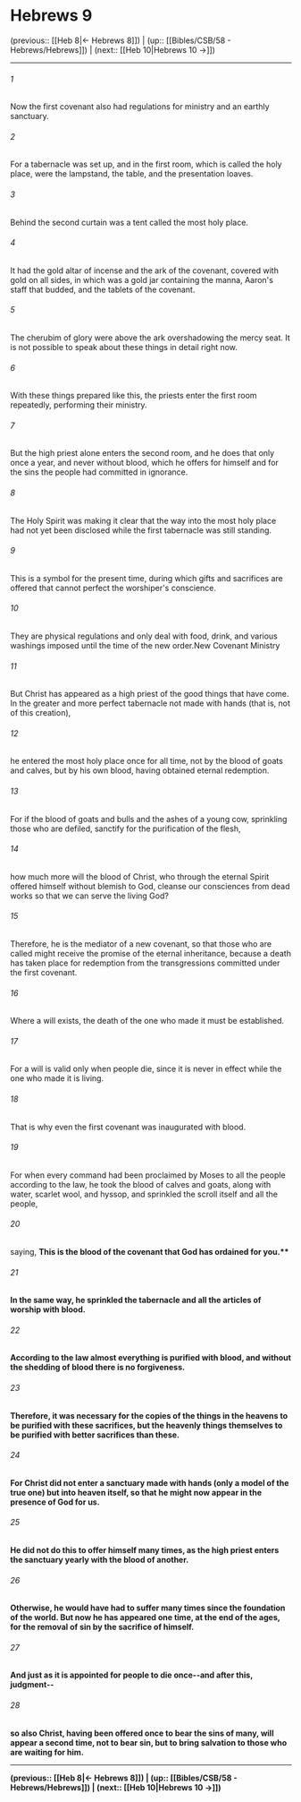 # Hebrews 9

(previous:: [[Heb 8|← Hebrews 8]]) | (up:: [[Bibles/CSB/58 - Hebrews/Hebrews]]) | (next:: [[Heb 10|Hebrews 10 →]])

***


###### 1 
Now the first covenant also had regulations for ministry and an earthly sanctuary. 

###### 2 
For a tabernacle was set up, and in the first room, which is called the holy place, were the lampstand, the table, and the presentation loaves. 

###### 3 
Behind the second curtain was a tent called the most holy place. 

###### 4 
It had the gold altar of incense and the ark of the covenant, covered with gold on all sides, in which was a gold jar containing the manna, Aaron's staff that budded, and the tablets of the covenant. 

###### 5 
The cherubim of glory were above the ark overshadowing the mercy seat. It is not possible to speak about these things in detail right now. 

###### 6 
With these things prepared like this, the priests enter the first room repeatedly, performing their ministry. 

###### 7 
But the high priest alone enters the second room, and he does that only once a year, and never without blood, which he offers for himself and for the sins the people had committed in ignorance. 

###### 8 
The Holy Spirit was making it clear that the way into the most holy place had not yet been disclosed while the first tabernacle was still standing. 

###### 9 
This is a symbol for the present time, during which gifts and sacrifices are offered that cannot perfect the worshiper's conscience. 

###### 10 
They are physical regulations and only deal with food, drink, and various washings imposed until the time of the new order.New Covenant Ministry 

###### 11 
But Christ has appeared as a high priest of the good things that have come. In the greater and more perfect tabernacle not made with hands (that is, not of this creation), 

###### 12 
he entered the most holy place once for all time, not by the blood of goats and calves, but by his own blood, having obtained eternal redemption. 

###### 13 
For if the blood of goats and bulls and the ashes of a young cow, sprinkling those who are defiled, sanctify for the purification of the flesh, 

###### 14 
how much more will the blood of Christ, who through the eternal Spirit offered himself without blemish to God, cleanse our consciences from dead works so that we can serve the living God? 

###### 15 
Therefore, he is the mediator of a new covenant, so that those who are called might receive the promise of the eternal inheritance, because a death has taken place for redemption from the transgressions committed under the first covenant. 

###### 16 
Where a will exists, the death of the one who made it must be established. 

###### 17 
For a will is valid only when people die, since it is never in effect while the one who made it is living. 

###### 18 
That is why even the first covenant was inaugurated with blood. 

###### 19 
For when every command had been proclaimed by Moses to all the people according to the law, he took the blood of calves and goats, along with water, scarlet wool, and hyssop, and sprinkled the scroll itself and all the people, 

###### 20 
saying, <b class="quote">This is the blood of the covenant that God has ordained for you.** 

###### 21 
In the same way, he sprinkled the tabernacle and all the articles of worship with blood. 

###### 22 
According to the law almost everything is purified with blood, and without the shedding of blood there is no forgiveness. 

###### 23 
Therefore, it was necessary for the copies of the things in the heavens to be purified with these sacrifices, but the heavenly things themselves to be purified with better sacrifices than these. 

###### 24 
For Christ did not enter a sanctuary made with hands (only a model of the true one) but into heaven itself, so that he might now appear in the presence of God for us. 

###### 25 
He did not do this to offer himself many times, as the high priest enters the sanctuary yearly with the blood of another. 

###### 26 
Otherwise, he would have had to suffer many times since the foundation of the world. But now he has appeared one time, at the end of the ages, for the removal of sin by the sacrifice of himself. 

###### 27 
And just as it is appointed for people to die once--and after this, judgment-- 

###### 28 
so also Christ, having been offered once to bear the sins of many, will appear a second time, not to bear sin, but to bring salvation to those who are waiting for him.

***

(previous:: [[Heb 8|← Hebrews 8]]) | (up:: [[Bibles/CSB/58 - Hebrews/Hebrews]]) | (next:: [[Heb 10|Hebrews 10 →]])
